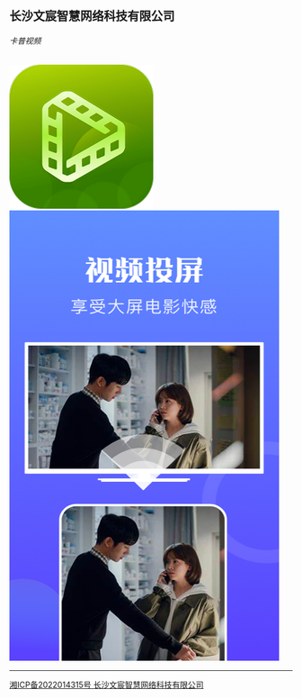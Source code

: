 ## 长沙文宸智慧网络科技有限公司

###### 卡普视频

![logo](./logo.png)    
![展示图](2.png)

----


[湘ICP备2022014315号 长沙文宸智慧网络科技有限公司](http://beian.miit.gov.cn/) 
